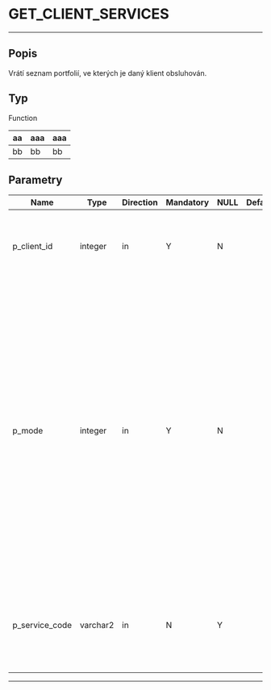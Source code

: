 # GET_CLIENT_SERVICES
---
## Popis
Vrátí seznam portfolií, ve kterých je daný klient obsluhován.

## Typ
Function

|aa|aaa|aaa|
|---|---|---|
|bb|bb|bb|

## Parametry
|Name|Type|Direction|Mandatory|NULL|Default|Description|
|---|---|---|---|---|---|---|
|p_client_id|integer|in|Y|N||Id klienta, pro nějž je načítán seznam portfolií, ve kterých je obsluhován.|
|p_mode|integer|in|Y|N||Typy portfolií, které mají být načteny:<br><br>1 - pouze primární obsluha<br>2 - aktuální obsluha (primární, event. dočasný převod);<br>3 - všechny obsluhy (primární i všechny sekundární).<br><br>Pozn.: ve všech módech bude vracena i obsluha typu LOST (pokud existuje).|
|p_service_code|varchar2|in|N|Y||Typ obsluhy portfolia. Pokud NULL, budou vráceny všechny typy obsluhy.|

---
